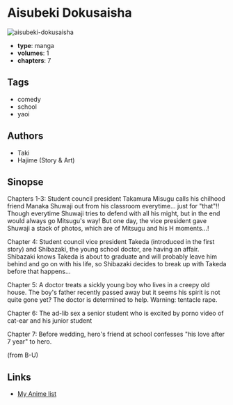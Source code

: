 # Aisubeki Dokusaisha

![aisubeki-dokusaisha](https://cdn.myanimelist.net/images/manga/2/2546.jpg)

-   **type**: manga
-   **volumes**: 1
-   **chapters**: 7

## Tags

-   comedy
-   school
-   yaoi

## Authors

-   Taki
-   Hajime (Story & Art)

## Sinopse

Chapters 1-3: Student council president Takamura Misugu calls his chilhood friend Manaka Shuwaji out from his classroom everytime... just for "that"!!
Though everytime Shuwaji tries to defend with all his might, but in the end would always go Mitsugu's way! But one day, the vice president gave Shuwaji a stack of photos, which are of Mitsugu and his H moments...!

Chapter 4: Student council vice president Takeda (introduced in the first story) and Shibazaki, the young school doctor, are having an affair. Shibazaki knows Takeda is about to graduate and will probably leave him behind and go on with his life, so Shibazaki decides to break up with Takeda before that happens...

Chapter 5: A doctor treats a sickly young boy who lives in a creepy old house. The boy's father recently passed away but it seems his spirit is not quite gone yet? The doctor is determined to help. Warning: tentacle rape.

Chapter 6: The ad-lib sex a senior student who is excited by porno video of cat-ear and his junior student

Chapter 7: Before wedding, hero's friend at school confesses "his love after 7 year" to hero.

(from B-U)

## Links

-   [My Anime list](https://myanimelist.net/manga/2353/Aisubeki_Dokusaisha)
